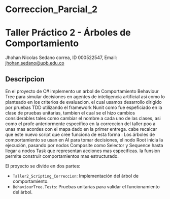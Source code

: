 # Correccion_Parcial_2



# Taller Práctico 2 - Árboles de Comportamiento

Jhohan Nicolas Sedano correa, ID 000522547, Email: jhohan.sedano@upb.edu.co



##  Descripcion

En el proyecto de C# implemento un arbol de Comportamiento Behaviour Tree para simular decisiones en agentes de inteligencia artificial asi como lo planteado en los criterios de evaluacion. el cual usamos desarrollo dirigido por pruebas TDD utilizando el framework Nunit como fue espeficiado en la clase de pruebas unitarias, tambien el cual se el hizo cambios considerables tales como cambiar el nombre a cada uno de las clases, asi como el profe anteriormente especifico en la correccion del taller poo a unas mas acordes con el mapa dado en la primer entrega. cabe recalcar que este nuevo script que cree funciona de esta forma : Los árboles de comportamiento se usan en AI para tomar decisiones, el nodo Root inicia la ejecución, pasando por nodos Composite como Selector y  Sequence hasta llegar a nodos Task que representan acciones mas especificas. la funsion permite construir comportamientos mas estructurado.

El proyecto se divide en dos partes:

- `Taller2_Scripting_Correccion`: Implementación del árbol de comportamiento.
- `BehaviourTree.Tests`: Pruebas unitarias para validar el funcionamiento del árbol.




